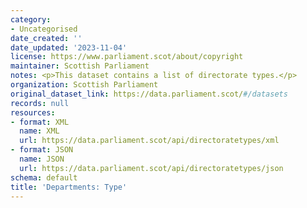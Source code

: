 ```yaml
---
category:
- Uncategorised
date_created: ''
date_updated: '2023-11-04'
license: https://www.parliament.scot/about/copyright
maintainer: Scottish Parliament
notes: <p>This dataset contains a list of directorate types.</p>
organization: Scottish Parliament
original_dataset_link: https://data.parliament.scot/#/datasets
records: null
resources:
- format: XML
  name: XML
  url: https://data.parliament.scot/api/directoratetypes/xml
- format: JSON
  name: JSON
  url: https://data.parliament.scot/api/directoratetypes/json
schema: default
title: 'Departments: Type'
---
```

